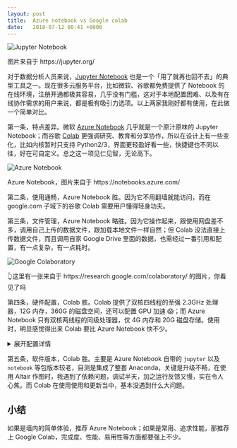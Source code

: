 ```yaml
---
layout: post
title:  Azure notebook vs Google colab
date:   2018-07-12 00:41 +0800
---
```


![Jupyter Notebook](http://jupyter.org/assets/jupyterpreview.png)

<figcaption>图片来自于 https://jupyter.org/ </figcaption>

对于数据分析人员来说，[Jupyter Notebook](https://jupyter.org/) 也是一个「用了就再也回不去」的典型工具之一。现在很多云服务平台，比如微软、谷歌都免费提供了 Notebook 的在线环境，注册开通都极其容易，几乎没有门槛，这对于本地配置困难、以及有在线协作需求的用户来说，都是极有吸引力选项。以上两家我刚好都有使用，在此做一个简单对比。

第一条，特点差异。微软 [Azure Notebook](https://notebooks.azure.com/) 几乎就是一个原汁原味的 Jupyter Notebook；而谷歌 [Colab](https://colab.research.google.com/) 更强调研究、教育和分享协作，所以在设计上有一些变化，比如内核暂时只支持 Python2/3，界面更轻盈好看一些，快捷键也不同以往，好在可自定义。总之这一项见仁见智，无论高下。

![Azure Notebook](https://notebooks.azure.com/content/seaborn_front_laptop.png)

<figcaption>Azure Notebook，图片来自于 https://notebooks.azure.com/</figcaption>

第二条，使用通畅，Azure Notebook 胜。因为它不用翻墙就能访问，而在 google.com 子域下的谷歌 Colab 需要用户懂得轻身功夫。

第三条，文件管理，Azure Notebook 略胜。因为它操作起来，跟使用网盘差不多，调用自己上传的数据文件，跟加载本地文件一样自然；但 Colab 没法直接上传数据文件，而且调用自家 Google Drive 里面的数据，也需经过一番引用和配置，有一点复杂，有一点耗时。

![Google Colaboratory](https://research.google.com/colaboratory/screenshot.png)

<figcaption>👆这里有一张来自于 https://research.google.com/colaboratory/ 的图片，你看见了吗</figcaption>

第四条，硬件配置，Colab 胜。Colab 提供了双核四线程的至强 2.3GHz 处理器，12G 内存，360G 的磁盘空间，还可以配置 GPU 加速 😱；而 Azure Notebook 只有双核两线程的同级处理器，仅 4G 内存和 20G 磁盘存储。使用时，明显感觉得出来 Colab 要比 Azure Notebook 快不少。

<details>
<summary>展开配置详情</summary>
<pre>
<code>
#
# Azure Notebook
#
$ !lscpu
Architecture:          x86_64
CPU op-mode(s):        32-bit, 64-bit
Byte Order:            Little Endian
CPU(s):                2
On-line CPU(s) list:   0,1
Thread(s) per core:    1
Core(s) per socket:    2
Socket(s):             1
Vendor ID:             GenuineIntel
CPU family:            6
Model:                 79
Model name:            Intel(R) Xeon(R) CPU E5-2673 v4 @ 2.30GHz
Stepping:              1
CPU MHz:               2294.685
BogoMIPS:              4589.37
Hypervisor vendor:     Microsoft
Virtualization type:   full
L1d cache:             32K
L1i cache:             32K
L2 cache:              256K
L3 cache:              51200K
Flags:                 fpu vme de pse tsc msr pae mce cx8 apic…


$ !free -m
              total        used        free      shared  buff/cache   available
Mem:           3917         181        3332          17         403        3440
Swap:             0           0           0

$ !df -h
Filesystem      Size  Used Avail Use% Mounted on
overlay          20G  127M   19G   1% /
tmpfs            64M     0   64M   0% /dev
tmpfs           2.0G     0  2.0G   0% /sys/fs/cgroup
shm             2.0G     0  2.0G   0% /dev/shm
tmpfs           2.0G     0  2.0G   0% /sys/firmware

#
# Google Colab
#

$ !lscpu
Architecture:        x86_64
CPU op-mode(s):      32-bit, 64-bit
Byte Order:          Little Endian
CPU(s):              2
On-line CPU(s) list: 0,1
Thread(s) per core:  2
Core(s) per socket:  1
Socket(s):           1
NUMA node(s):        1
Vendor ID:           GenuineIntel
CPU family:          6
Model:               63
Model name:          Intel(R) Xeon(R) CPU @ 2.30GHz
Stepping:            0
CPU MHz:             2300.000
BogoMIPS:            4600.00
Hypervisor vendor:   KVM
Virtualization type: full
L1d cache:           32K
L1i cache:           32K
L2 cache:            256K
L3 cache:            46080K
NUMA node0 CPU(s):   0,1
Flags:               fpu vme de pse tsc msr pae mce cx8 apic…

$ !free -m
              total        used        free      shared  buff/cache   available
Mem:            12G        1.0G        1.4G        250M         10G         11G
Swap:            0B          0B          0B

$ !df -h
Filesystem      Size  Used Avail Use% Mounted on
overlay         359G  6.0G  335G   2% /
tmpfs           6.4G     0  6.4G   0% /dev
tmpfs           6.4G     0  6.4G   0% /sys/fs/cgroup
tmpfs           6.4G  249M  6.2G   4% /opt/bin
/dev/sda1       365G  7.7G  358G   3% /etc/hosts
shm              64M     0   64M   0% /dev/shm
tmpfs           6.4G     0  6.4G   0% /sys/firmware
</code>
</pre>
</details>

第五条，软件版本，Colab 胜。主要是 Azure Notebook 自带的 `jupyter` 以及 `notebook` 等包版本较老，目测是集成了整套 Anaconda，关键是升级不畅，在使用 Altair 作图时，我遇到了依赖问题，调试半天，加之运行反馈又慢，实在令人心焦。而 Colab 在使用使用和更新当中，基本没遇到什么大问题。

## 小结

如果是墙内的简单体验，推荐 Azure Notebook；如果是常用、追求性能，那推荐上 Google Colab，完成度、性能、易用性等方面都要强上不少。